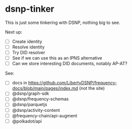 
# dsnp-tinker

This is just some tinkering with DSNP, nothing big to see.

Next up:
- [ ] Create identity
- [ ] Resolve identity
- [ ] Try DID resolver
- [ ] See if we can use this as an IPNS alternative
- [ ] Can we store interesting DID documents, notably AP-AT?

See:
- [ ] docs in https://github.com/LibertyDSNP/frequency-docs/blob/main/pages/index.md (not the site)
- [ ] @dsnp/graph-sdk 
- [ ] @dsnp/frequency-schemas 
- [ ] @dsnp/parquetjs 
- [ ] @dsnp/activity-content
- [ ] @frequency-chain/api-augment 
- [ ] @polkadot/api
